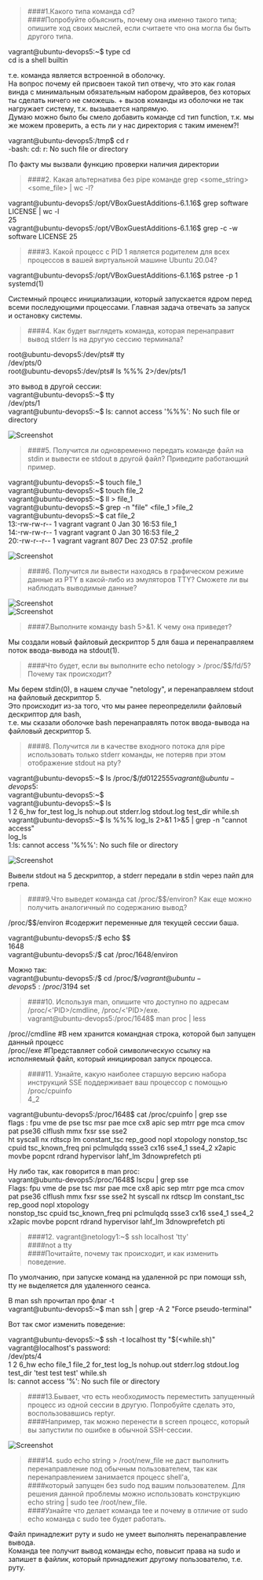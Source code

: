 > ####1.Какого типа команда cd?  
> ####Попробуйте объяснить, почему она именно такого типа; опишите ход своих мыслей, если считаете что она могла бы быть другого типа.

vagrant@ubuntu-devops5:~$ type cd  
cd is a shell builtin

т.е. команда является встроенной в оболочку.  
На вопрос почему ей присвоен такой тип отвечу, что это как голая винда с минимальным обязательным набором драйверов, без которых ты сделать ничего не сможешь. +
 вызов команды из оболочки не так нагружает систему, т.к. вызывается напрямую.  
  Думаю можно было бы смело добавить команде cd тип function, т.к. мы же можем проверить, а есть ли у нас директория с таким именем?!

vagrant@ubuntu-devops5:/tmp$ cd r  
-bash: cd: r: No such file or directory

По факту мы вызвали функцию проверки наличия директории


> ####2. Какая альтернатива без pipe команде grep <some_string> <some_file> | wc -l?

vagrant@ubuntu-devops5:/opt/VBoxGuestAdditions-6.1.16$ grep software LICENSE | wc -l  
25  
vagrant@ubuntu-devops5:/opt/VBoxGuestAdditions-6.1.16$ grep -c -w software LICENSE
25

> ####3. Какой процесс с PID 1 является родителем для всех процессов в вашей виртуальной машине Ubuntu 20.04?

vagrant@ubuntu-devops5:/opt/VBoxGuestAdditions-6.1.16$ pstree -p 1  
systemd(1)

Системный процесс инициализации, который запускается ядром перед всеми последующими процессами. Главная задача отвечать за запуск и остановку системы.

> ####4. Как будет выглядеть команда, которая перенаправит вывод stderr ls на другую сессию терминала?

root@ubuntu-devops5:/dev/pts# tty  
/dev/pts/0  
root@ubuntu-devops5:/dev/pts# ls %%% 2>/dev/pts/1


это вывод в другой сессии:  
vagrant@ubuntu-devops5:~$ tty  
/dev/pts/1  
vagrant@ubuntu-devops5:~$ ls: cannot access '%%%': No such file or directory

![Screenshot](pics/4_terminal2.jpg)


> ####5. Получится ли одновременно передать команде файл на stdin и вывести ее stdout в другой файл? Приведите работающий пример.

vagrant@ubuntu-devops5:~$ touch file_1  
vagrant@ubuntu-devops5:~$ touch file_2  
vagrant@ubuntu-devops5:~$ ll > file_1  
vagrant@ubuntu-devops5:~$ grep -n "file" <file_1 >file_2  
vagrant@ubuntu-devops5:~$ cat file_2  
13:-rw-rw-r-- 1 vagrant vagrant       0 Jan 30 16:53 file_1  
14:-rw-rw-r-- 1 vagrant vagrant       0 Jan 30 16:53 file_2  
20:-rw-r--r-- 1 vagrant vagrant     807 Dec 23 07:52 .profile  

![Screenshot](pics/5_terminal2.jpg)

> ####6. Получится ли вывести находясь в графическом режиме данные из PTY в какой-либо из эмуляторов TTY? Сможете ли вы наблюдать выводимые данные?

![Screenshot](pics/6.1_terminal.jpg)  
![Screenshot](pics/6.2_terminal.jpg)

> ####7.Выполните команду bash 5>&1. К чему она приведет?


Мы создали новый файловый дескриптор 5 для баша и перенаправляем поток ввода-вывода на stdout(1).

> ####Что будет, если вы выполните echo netology > /proc/$$/fd/5? Почему так происходит?

Мы берем stdin(0), в нашем случае "netology", и перенаправляем stdout на файловый дескриптор 5.  
Это происходит из-за того, что мы ранее переопределили файловый дескриптор для bash,  
т.е. мы сказали оболочке bash перенаправлять поток ввода-вывода на файловый дескриптор 5.

> ####8. Получится ли в качестве входного потока для pipe использовать только stderr команды, не потеряв при этом отображение stdout на pty?

vagrant@ubuntu-devops5:~$ ls /proc/$$/fd  
0  1  2  255  5  
vagrant@ubuntu-devops5:~$  
vagrant@ubuntu-devops5:~$  
vagrant@ubuntu-devops5:~$ ls  
1  2  6_hw  for_test  log_ls  nohup.out  stderr.log  stdout.log  test_dir  while.sh  
vagrant@ubuntu-devops5:~$ ls %%% log_ls 2>&1 1>&5 | grep -n "cannot access"  
log_ls  
1:ls: cannot access '%%%': No such file or directory

![Screenshot](pics/8_terminal2.jpg)

Вывели stdout на 5 дескриптор, а stderr передали в stdin через пайп для грепа.

> ####9.Что выведет команда cat /proc/$$/environ? Как еще можно получить аналогичный по содержанию вывод?

/proc/$$/environ  #содержит переменные для текущей сессии баша.


vagrant@ubuntu-devops5:/$ echo $$  
1648  
vagrant@ubuntu-devops5:/$ cat /proc/1648/environ

Можно так:  
vagrant@ubuntu-devops5:/$ cd /proc/$$/  
vagrant@ubuntu-devops5:/proc/3194$ set


> ####10. Используя man, опишите что доступно по адресам /proc/<'PID>/cmdline, /proc/<'PID>/exe.  
vagrant@ubuntu-devops5:/proc/1648$ man proc | less

/proc/<PID>/cmdline   #В нем хранится командная строка, которой был запущен данный процесс  
/proc/<PID>/exe       #Представляет собой символическую ссылку на исполняемый файл, который инициировал запуск процесса.

> ####11. Узнайте, какую наиболее старшую версию набора инструкций SSE поддерживает ваш процессор с помощью /proc/cpuinfo  
4_2

vagrant@ubuntu-devops5:/proc/1648$ cat /proc/cpuinfo | grep sse  
flags           : fpu vme de pse tsc msr pae mce cx8 apic sep mtrr pge mca cmov pat pse36 clflush mmx fxsr sse sse2  
ht syscall nx rdtscp lm constant_tsc rep_good nopl xtopology nonstop_tsc cpuid tsc_known_freq pni pclmulqdq ssse3 cx16 sse4_1 sse4_2 x2apic movbe popcnt rdrand hypervisor lahf_lm 3dnowprefetch pti

Ну либо так, как говорится в man proc:  
vagrant@ubuntu-devops5:/proc/1648$ lscpu | grep sse  
Flags:                           fpu vme de pse tsc msr pae mce cx8 apic sep mtrr pge mca cmov pat pse36 clflush mmx fxsr sse sse2 ht syscall nx rdtscp lm constant_tsc rep_good nopl xtopology  
nonstop_tsc cpuid tsc_known_freq pni pclmulqdq ssse3 cx16 sse4_1 sse4_2 x2apic movbe popcnt rdrand hypervisor lahf_lm 3dnowprefetch pti

>####12. vagrant@netology1:~$ ssh localhost 'tty'  
>####not a tty  
>####Почитайте, почему так происходит, и как изменить поведение.

По умолчанию, при запуске команд на удаленной рс при помощи ssh, tty не выделяется для удаленного сеанса.


В  man ssh  прочитал про флаг -t  
vagrant@ubuntu-devops5:~$ man ssh | grep -A 2 "Force pseudo-terminal"

Вот так смог изменить поведение:

vagrant@ubuntu-devops5:~$ ssh -t localhost tty "$(<while.sh)"  
vagrant@localhost's password:  
/dev/pts/4  
1   2   6_hw   echo   file_1   file_2   for_test   log_ls   nohup.out   stderr.log   stdout.log   test_dir  'test test test'   while.sh  
ls: cannot access '%': No such file or directory


>####13.Бывает, что есть необходимость переместить запущенный процесс из одной сессии в другую. Попробуйте сделать это, воспользовавшись reptyr.  
>####Например, так можно перенести в screen процесс, который вы запустили по ошибке в обычной SSH-сессии.

![Screenshot](pics/13_terminal2.jpg)

>####14. sudo echo string > /root/new_file не даст выполнить перенаправление под обычным пользователем, так как перенаправлением занимается процесс shell'а,  
>####который запущен без sudo под вашим пользователем. Для решения данной проблемы можно использовать конструкцию echo string | sudo tee /root/new_file.   
>####Узнайте что делает команда tee и почему в отличие от sudo echo команда с sudo tee будет работать.

Файл принадлежит руту и sudo не умеет выполнять перенаправление вывода.  
Команда tee получит вывод команды echo, повысит права на sudo и запишет в файлик, который принадлежит другому пользователю, т.е. руту.  



